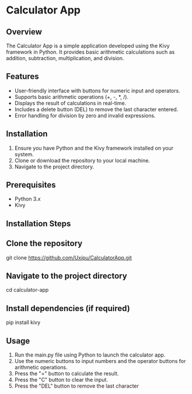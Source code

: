 # **Calculator App**

 ## **Overview**
The Calculator App is a simple application developed using the Kivy framework in Python. It provides basic arithmetic calculations such as addition, subtraction, multiplication, and division.

## **Features**
* User-friendly interface with buttons for numeric input and operators.
* Supports basic arithmetic operations (+, -, *, /).
* Displays the result of calculations in real-time.
* Includes a delete button (DEL) to remove the last character entered.
* Error handling for division by zero and invalid expressions.

## **Installation**
1. Ensure you have Python and the Kivy framework installed on your system.
2. Clone or download the repository to your local machine.
3. Navigate to the project directory.

## **Prerequisites**
* Python 3.x
* Kivy

## **Installation Steps**

## Clone the repository
git clone https://github.com/Uxipu/CalculatorApp.git

## Navigate to the project directory
cd calculator-app

## Install dependencies (if required)
pip install kivy

## Usage
1. Run the main.py file using Python to launch the calculator app.
2. Use the numeric buttons to input numbers and the operator buttons for arithmetic operations.
3. Press the "=" button to calculate the result.
4. Press the "C" button to clear the input.
5. Press the "DEL" button to remove the last character
